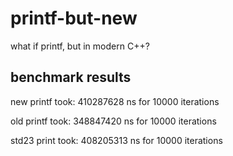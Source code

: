 # printf-but-new
what if printf, but in modern C++?

## benchmark results

new printf took: 410287628 ns for 10000 iterations

old printf took: 348847420 ns for 10000 iterations

std23 print took: 408205313 ns for 10000 iterations
